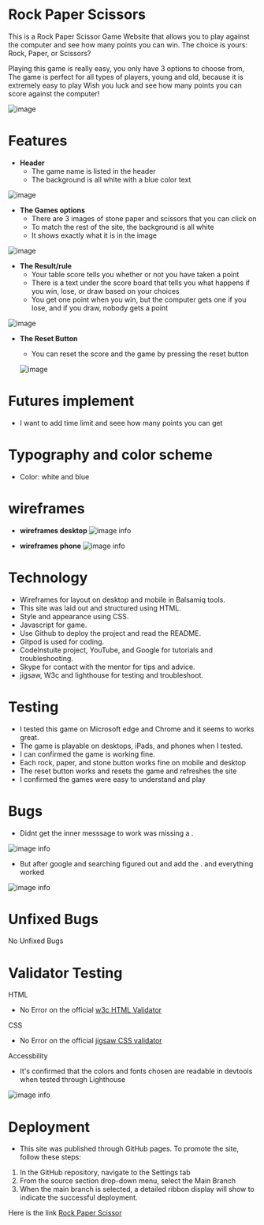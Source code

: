 # Rock Paper Scissors
This is a Rock Paper Scissor Game Website that allows you to play against the computer and see how many points you can win.
The choice is yours: Rock, Paper, or Scissors?

Playing this game is really easy, you only have 3 options to choose from,
The game is perfect for all types of players, young and old, because it is extremely easy to play
Wish you luck and see how many points you can score against the computer!

![image](./assets/images/devicerps.PNG)

# Features
- __Header__
  * The game name is listed in the header
  * The background is all white with a blue color text

![image](./assets/images/header.PNG)

- __The Games options__
  * There are 3 images of stone paper and scissors that you can click on
  * To match the rest of the site, the background is all white
  * It shows exactly what it is in the image

![image](./assets/images/options.PNG)

- __The Result/rule__
  * Your table score tells you whether or not you have taken a point
  * There is a text under the score board that tells you what happens if you win, lose, or draw based on your choices
  * You get one point when you win, but the computer gets one if you lose, and if you draw, nobody gets a point

![image](./assets/images/result.PNG) 

- __The Reset Button__
  * You can reset the score and the game by pressing the reset button

  ![image](./assets/images/reset.PNG) 



# Futures implement
  * I want to add time limit and seee how many points you can get


# Typography and color scheme
  * Color: white and blue   

# wireframes
- __wireframes desktop__
![image info](./assets/images/wireframes1.PNG)

- __wireframes phone__
![image info](./assets/images/wireframes2.PNG)


# Technology
- Wireframes for layout on desktop and mobile in Balsamiq tools.
- This site was laid out and structured using HTML.
- Style and appearance using CSS.
- Javascript for game.
- Use Github to deploy the project and read the README.
- Gitpod is used for coding.
- CodeInstuite project, YouTube, and Google for tutorials and troubleshooting.
- Skype for contact with the mentor for tips and advice. 
- jigsaw, W3c and lighthouse for testing and troubleshoot.

# Testing

- I tested this game on Microsoft edge and Chrome and it seems to works great.
- The game is playable on desktops, iPads, and phones when I tested.
- I can confirmed the game is working fine.
- Each rock, paper, and stone button works fine on mobile and desktop
- The reset button works and resets the game and refreshes the site
- I confirmed the games were easy to understand and play

# Bugs
- Didnt get the inner messsage to work was missing a .

![image info](./assets/images/bug1.PNG)

- But after google and searching figured out and add the . and everything worked


![image info](./assets/images/bug2.PNG)

# Unfixed Bugs
No Unfixed Bugs

# Validator Testing

HTML
- No Error on the official [w3c HTML Validator](https://validator.w3.org/nu/?doc=https%3A%2F%2Fblandaren123.github.io%2FRock-paper-scissor%2Findex.html)

CSS
- No Error on the official [jigsaw CSS validator](https://jigsaw.w3.org/css-validator/validator?uri=https%3A%2F%2Fblandaren123.github.io%2FRock-paper-scissor%2Findex.html&profile=css3svg&usermedium=all&warning=1&vextwarning=&lang=en)

Accessbility
- It's confirmed that the colors and fonts chosen are readable in devtools when tested through Lighthouse

![image info](./assets/images/lighthouse.PNG)

# Deployment
- This site was published through GitHub pages. To promote the site, follow these steps:
1. In the GitHub repository, navigate to the Settings tab
2. From the source section drop-down menu, select the Main Branch
3. When the main branch is selected, a detailed ribbon display will show to indicate the successful deployment.

Here is the link [Rock Paper Scissor](https://blandaren123.github.io/Rock-paper-scissor/index.html)






